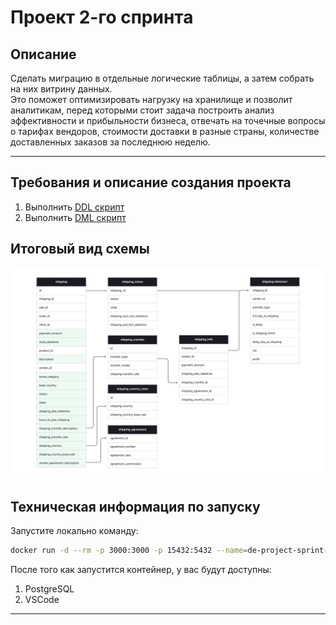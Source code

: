 # Проект 2-го спринта
## Описание
Сделать миграцию в отдельные логические таблицы, а затем собрать на них витрину данных.\
Это поможет оптимизировать нагрузку на хранилище и позволит аналитикам, перед которыми стоит задача построить анализ эффективности и прибыльности бизнеса, отвечать на точечные вопросы о тарифах вендоров, стоимости доставки в разные страны, количестве доставленных заказов за последнюю неделю.

---

## Требования и описание создания проекта
1. Выполнить [DDL скрипт](https://github.com/SokolArr/ya_de_portfolio/tree/main/project_2/DDL/DDL.sql)
2. Выполнить [DML скрипт](https://github.com/SokolArr/ya_de_portfolio/tree/main/project_2/DML/DML.sql)

## Итоговый вид схемы
![Итоговый вид схемы](image/image.png)

## Техническая информация по запуску
Запустите локально команду:
```bash
docker run -d --rm -p 3000:3000 -p 15432:5432 --name=de-project-sprint-2-server cr.yandex/crp1r8pht0n0gl25aug1/project-sprint-2:latest
```

После того как запустится контейнер, у вас будут доступны:
1. PostgreSQL
2. VSCode
---